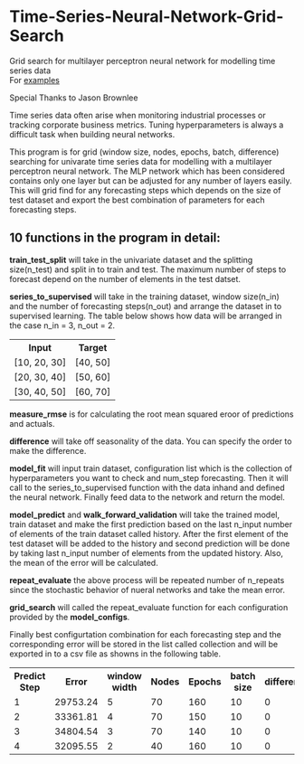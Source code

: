 # Time-Series-Neural-Network-Grid-Search
<p>Grid search for multilayer perceptron neural network for modelling time series data
<br>For  <a href="https://github.com/akmuthun/stock_market_predictions_neural_net"> examples </a>
</p>
Special Thanks to Jason Brownlee

Time series data often arise when monitoring industrial processes or tracking corporate business metrics.
Tuning hyperparameters is always a difficult task when building neural networks.

This program is for grid (window size, nodes, epochs, batch, difference) searching for univarate time series data for modelling with a multilayer perceptron neural network. 
The MLP network which has been considered contains only one layer but can be adjusted for any number of layers easily. This will grid find for any forecasting steps which depends on the size of test dataset and export the best combination of parameters for each forecasting steps. 

## 10 functions in the program in detail:
<b>train_test_split</b> will take in the univariate dataset and the splitting size(n_test) and split in to train and test. The maximum number of steps to forecast depend on the number of elements in the test datset.

<b>series_to_supervised</b> will take in the training dataset, window size(n_in) and the number of forecasting steps(n_out) and arrange the dataset in to supervised learning. The table below shows how data will be arranged in the case n_in = 3, n_out = 2.
<table style="width:100%">
  <tr>
    <th>Input</th>
    <th>Target</th> 
  </tr>
  <tr>
    <td>[10, 20, 30]</td>
    <td>[40, 50]</td>
  </tr>
  <tr>
    <td>[20, 30, 40]</td>
    <td>[50, 60]</td>
  </tr>
  <tr>
    <td>[30, 40, 50]</td>
    <td>[60, 70]</td>
  </tr>
</table>

<b>measure_rmse</b> is for calculating the root mean squared eroor of predictions and actuals.

<b>difference</b> will take off seasonality of the data. You can specify the order to make the difference. 

<b>model_fit</b> will input train dataset, configuration list which is the collection of hyperparameters you want to check and num_step forecasting. Then it will call to the series_to_supervised function with the data inhand and defined the neural network. Finally feed data to the network and return the model.

<b>model_predict</b> and <b>walk_forward_validation</b> will take the trained model, train dataset and make the first prediction based on the last n_input number of elements of the train dataset called history. After the first element of the test dataset will be added to the history and second prediction will be done by taking last n_input number of elements from the updated history. Also, the mean of the error will be calculated. 
  
<b>repeat_evaluate</b> the above process will be repeated number of n_repeats since the stochastic behavior of nueral networks and take the mean error. 

<b>grid_search</b> will called the repeat_evaluate function for each configuration provided by the <b>model_configs</b>.

Finally best configurtation combination for each forecasting step and the corresponding error will be stored in the list called collection and will be exported in to a csv file as showns in the following table.

<table style="width:100%">
  <tr>
    <th>Predict Step</th>
    <th>Error</th> 
    <th>window width</th>
    <th>Nodes</th>
    <th>Epochs</th>
    <th>batch size</th>
    <th>difference</th>
  </tr>
  <tr>
    <td>1</td>
    <td>29753.24</td>
    <td>5</td>
    <td>70</td>
    <td>160</td>
    <td>10</td>
     <td>0<//td>
  </tr>
  <tr>
    <td>2</td>
    <td>33361.81</td>
    <td>4</td>
    <td>70</td>
    <td>150</td>
    <td>10</td>
     <td>0</td>
  </tr>
  <tr>
    <td>3</td>
    <td>34804.54</td>
    <td>3</td>
    <td>70</td>
    <td>140</td>
    <td>10</td>
     <td>0<//td>
  </tr>
   <tr>
    <td>4</td>
    <td>32095.55</td>
    <td>2</td>
    <td>40</td>
    <td>160</td>
    <td>10</td>
     <td>0</td>
  </tr>
</table>

